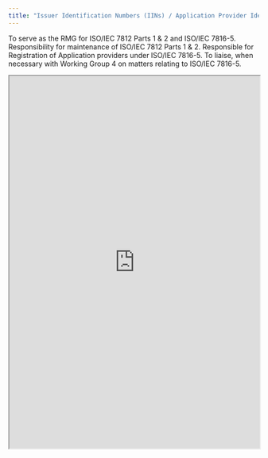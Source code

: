 ```yaml
---
title: "Issuer Identification Numbers (IINs) / Application Provider Identifiers (RIDs)  WG5"
---
```


To serve as the RMG for ISO/IEC 7812 Parts 1 & 2 and ISO/IEC 7816-5. Responsibility for maintenance of ISO/IEC 7812 Parts 1 & 2. Responsible for Registration of Application providers under ISO/IEC 7816-5. To liaise, when necessary with Working Group 4 on matters relating to ISO/IEC 7816-5.

<iframe height="750" width="100%" src="https://ewelton.github.io/ktest/wiki.html#Issuer%20Identification%20Numbers%20(IINs)%20/%20Application%20Provider%20Identifiers%20(RIDs)%20%20WG5"></iframe>
